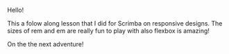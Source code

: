 Hello!

This a folow along lesson that I did for Scrimba on responsive designs.   The sizes of rem and em are really fun to play with also flexbox is amazing!

On the the next adventure!